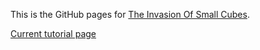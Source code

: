 This is the GitHub pages for [The Invasion Of Small Cubes](http://invasionofsmallcubes.github.io/).

[Current tutorial page](https://nextjs.org/learn/basics/data-fetching/pre-rendering)